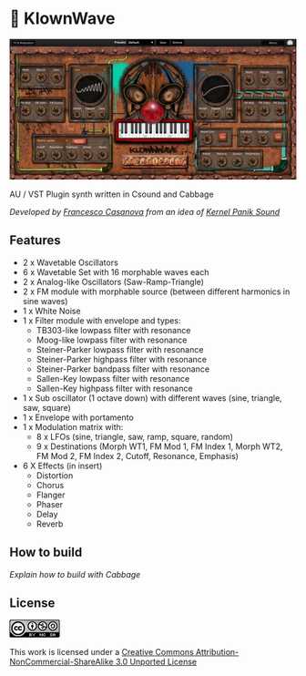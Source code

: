 # 👾 KlownWave

![plot](/img/img0.jpg)

AU / VST Plugin synth written in Csound and Cabbage

*Developed by [Francesco Casanova](https://cipp0.github.io/) from an idea of [Kernel Panik Sound](https://www.facebook.com/kernelpaniksound)*


## Features
- 2 x Wavetable Oscillators 
- 6 x Wavetable Set with 16 morphable waves each 
- 2 x Analog-like Oscillators (Saw-Ramp-Triangle)
- 2 x FM module with morphable source (between different harmonics in sine waves)
- 1 x White Noise
- 1 x Filter module with envelope and types:
  - TB303-like lowpass filter with resonance
  - Moog-like lowpass filter with resonance
  - Steiner-Parker lowpass filter with resonance
  - Steiner-Parker highpass filter with resonance
  - Steiner-Parker bandpass filter with resonance
  - Sallen-Key lowpass filter with resonance
  - Sallen-Key highpass filter with resonance
- 1 x Sub oscillator (1 octave down) with different waves (sine, triangle, saw, square)
- 1 x Envelope with portamento
- 1 x Modulation matrix with:
  - 8 x LFOs (sine, triangle, saw, ramp, square, random)
  - 9 x Destinations (Morph WT1, FM Mod 1, FM Index 1, Morph WT2, FM Mod 2, FM Index 2, Cutoff, Resonance, Emphasis)
- 6 X Effects (in insert)
  - Distortion
  - Chorus
  - Flanger
  - Phaser
  - Delay
  - Reverb

## How to build
*Explain how to build with Cabbage*

## License
![plot](/img/cc.png)

This work is licensed under a [Creative Commons Attribution-NonCommercial-ShareAlike 3.0 Unported License](https://creativecommons.org/licenses/by-nc-sa/3.0/)

